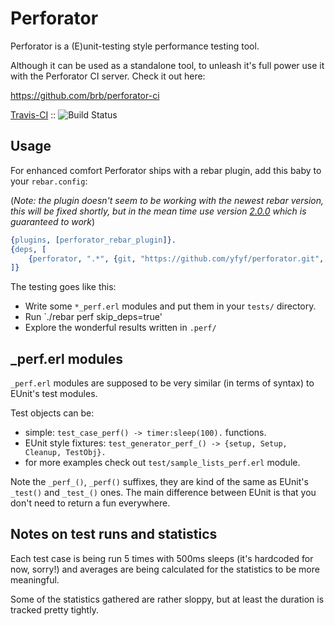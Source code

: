 Perforator
=====

Perforator is a (E)unit-testing style performance testing tool.

Although it can be used as a standalone tool, to unleash it's full power
use it with the Perforator CI server. Check it out here:

https://github.com/brb/perforator-ci

[Travis-CI](http://travis-ci.org/yfyf/perforator) ::
 ![Build Status](https://secure.travis-ci.org/yfyf/perforator.png "Build status of Perforator")

Usage
-----

For enhanced comfort Perforator ships with a rebar plugin,
add this baby to your `rebar.config`:

(_Note: the plugin doesn't seem to be working with the newest rebar
version, this will be fixed shortly, but in the mean time use version
[2.0.0](https://github.com/basho/rebar/commit/1c98f6ccd4adc915167d4302d732d79e4da3d390)
which is guaranteed to work_)

``` erlang
{plugins, [perforator_rebar_plugin]}.
{deps, [
    {perforator, ".*", {git, "https://github.com/yfyf/perforator.git", "master"}}
]}
```

The testing goes like this:

* Write some `*_perf.erl` modules and put them in your `tests/` directory.
* Run `./rebar perf skip_deps=true'
* Explore the wonderful results written in `.perf/`

_perf.erl modules
-----

`_perf.erl` modules are supposed to be very similar (in terms of syntax) to
EUnit's test modules.

Test objects can be:
* simple:
```test_case_perf() -> timer:sleep(100).``` functions.
* EUnit style fixtures:
```test_generator_perf_() -> {setup, Setup, Cleanup, TestObj}.```
* for more examples check out `test/sample_lists_perf.erl` module.

Note the `_perf_()`, `_perf()` suffixes, they are kind of the same as EUnit's
`_test()` and `_test_()` ones. The main difference between EUnit is that you
don't need to return a fun everywhere.


Notes on test runs and statistics
----

Each test case is being run 5 times with 500ms sleeps (it's hardcoded for
now, sorry!) and averages are being calculated for the statistics to be more
meaningful.

Some of the statistics gathered are rather sloppy, but at least the duration is
tracked pretty tightly.
